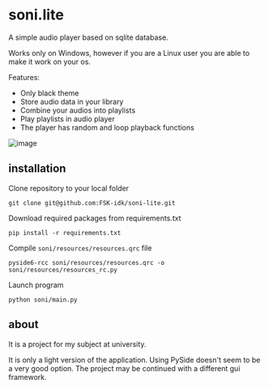 # soni.lite

A simple audio player based on sqlite database.

Works only on Windows, however if you are a Linux user you are able to make it work on your os.

Features:
- Only black theme
- Store audio data in your library
- Combine your audios into playlists
- Play playlists in audio player
- The player has random and loop playback functions

![image](https://github.com/FSK-idk/soni-lite/assets/81324348/117f64f9-bb3d-4718-96b4-76d853e0e23a)


## installation

Clone repository to your local folder

```
git clone git@github.com:FSK-idk/soni-lite.git
```

Download required packages from requirements.txt

```
pip install -r requirements.txt
```

Compile `soni/resources/resources.qrc` file

```
pyside6-rcc soni/resources/resources.qrc -o soni/resources/resources_rc.py
```

Launch program
```
python soni/main.py
```

## about

It is a project for my subject at university.

It is only a light version of the application. Using PySide doesn't seem to be a very good option. The project may be continued with a different gui framework.
